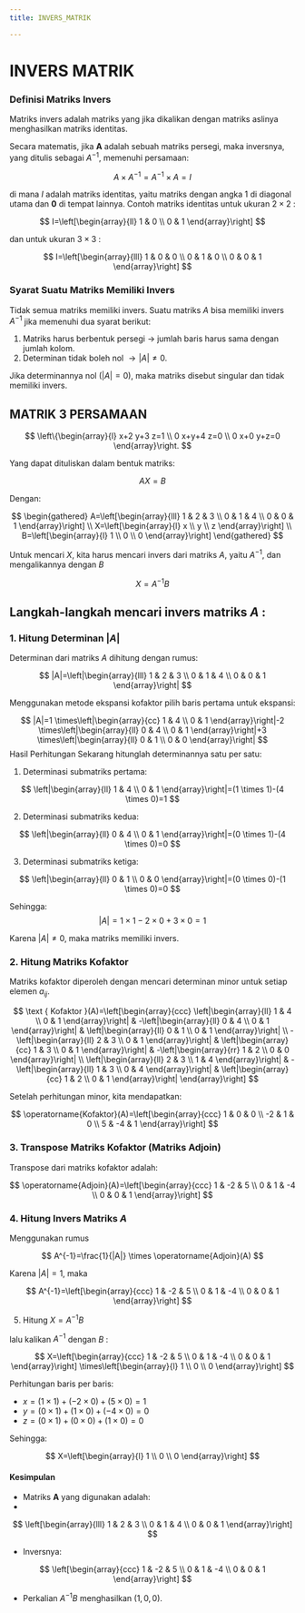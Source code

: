 ```yaml
---
title: INVERS_MATRIK

---
```


# INVERS MATRIK 
### Definisi Matriks Invers

Matriks invers adalah matriks yang jika dikalikan dengan matriks aslinya menghasilkan matriks identitas.

Secara matematis, jika $\boldsymbol{A}$ adalah sebuah matriks persegi, maka inversnya, yang ditulis sebagai $A^{-1}$, memenuhi persamaan:

$$
A \times A^{-1}=A^{-1} \times A=I
$$

di mana $I$ adalah matriks identitas, yaitu matriks dengan angka 1 di diagonal utama dan $\mathbf{0}$ di tempat lainnya.
Contoh matriks identitas untuk ukuran $2 \times 2$ : 

$$
I=\left[\begin{array}{ll}
1 & 0 \\
0 & 1
\end{array}\right]
$$

dan untuk ukuran $3 \times 3$ : 

$$
I=\left[\begin{array}{lll}
1 & 0 & 0 \\
0 & 1 & 0 \\
0 & 0 & 1
\end{array}\right]
$$
### Syarat Suatu Matriks Memiliki Invers

Tidak semua matriks memiliki invers. Suatu matriks $A$ bisa memiliki invers $A^{-1}$ jika memenuhi dua syarat berikut:
1. Matriks harus berbentuk persegi $\rightarrow$ jumlah baris harus sama dengan jumlah kolom.
2. Determinan tidak boleh nol $\rightarrow|A| \neq 0$.

Jika determinannya nol $(|A|=0)$, maka matriks disebut singular dan tidak memiliki invers.

## MATRIK 3 PERSAMAAN

$$
\left\{\begin{array}{l}
x+2 y+3 z=1 \\
0 x+y+4 z=0 \\
0 x+0 y+z=0
\end{array}\right.
$$

Yang dapat dituliskan dalam bentuk matriks:

$$
A X=B
$$

Dengan:

$$
\begin{gathered}
A=\left[\begin{array}{lll}
1 & 2 & 3 \\
0 & 1 & 4 \\
0 & 0 & 1
\end{array}\right] \\
X=\left[\begin{array}{l}
x \\
y \\
z
\end{array}\right] \\
B=\left[\begin{array}{l}
1 \\
0 \\
0
\end{array}\right]
\end{gathered}
$$

Untuk mencari $X$, kita harus mencari invers dari matriks $A$, yaitu $A^{-1}$, dan mengalikannya dengan $B$ 

$$
X=A^{-1} B
$$

## Langkah-langkah mencari invers matriks ${A}$ :
### 1. Hitung Determinan $|A|$

Determinan dari matriks ${A}$ dihitung dengan rumus:

$$
|A|=\left|\begin{array}{lll}
1 & 2 & 3 \\
0 & 1 & 4 \\
0 & 0 & 1
\end{array}\right|
$$

Menggunakan metode ekspansi kofaktor pilih baris pertama untuk ekspansi:

$$
|A|=1 \times\left|\begin{array}{cc}
1 & 4 \\
0 & 1
\end{array}\right|-2 \times\left|\begin{array}{ll}
0 & 4 \\
0 & 1
\end{array}\right|+3 \times\left|\begin{array}{ll}
0 & 1 \\
0 & 0
\end{array}\right|
$$
Hasil Perhitungan
Sekarang hitunglah determinannya satu per satu:
1. Determinasi submatriks pertama:

$$
\left|\begin{array}{ll}
1 & 4 \\
0 & 1
\end{array}\right|=(1 \times 1)-(4 \times 0)=1
$$

2. Determinasi submatriks kedua:

$$
\left|\begin{array}{ll}
0 & 4 \\
0 & 1
\end{array}\right|=(0 \times 1)-(4 \times 0)=0
$$

3. Determinasi submatriks ketiga:

$$
\left|\begin{array}{ll}
0 & 1 \\
0 & 0
\end{array}\right|=(0 \times 0)-(1 \times 0)=0
$$

Sehingga:
$$
|A|=1 \times 1-2 \times 0+3 \times 0=1
$$


Karena $|{A}| \neq 0$, maka matriks memiliki invers.
### 2. Hitung Matriks Kofaktor

Matriks kofaktor diperoleh dengan mencari determinan minor untuk setiap elemen $a_{i j}$.


$$
\text { Kofaktor }(A)=\left[\begin{array}{ccc}
\left|\begin{array}{ll}
1 & 4 \\
0 & 1
\end{array}\right| & -\left|\begin{array}{ll}
0 & 4 \\
0 & 1
\end{array}\right| & \left|\begin{array}{ll}
0 & 1 \\
0 & 1
\end{array}\right| \\
-\left|\begin{array}{ll}
2 & 3 \\
0 & 1
\end{array}\right| & \left|\begin{array}{cc}
1 & 3 \\
0 & 1
\end{array}\right| & -\left|\begin{array}{rr}
1 & 2 \\
0 & 0
\end{array}\right| \\
\left|\begin{array}{ll}
2 & 3 \\
1 & 4
\end{array}\right| & -\left|\begin{array}{ll}
1 & 3 \\
0 & 4
\end{array}\right| & \left|\begin{array}{cc}
1 & 2 \\
0 & 1
\end{array}\right|
\end{array}\right]
$$

Setelah perhitungan minor, kita mendapatkan:

$$
\operatorname{Kofaktor}(A)=\left[\begin{array}{ccc}
1 & 0 & 0 \\
-2 & 1 & 0 \\
5 & -4 & 1
\end{array}\right]
$$

### 3. Transpose Matriks Kofaktor (Matriks Adjoin)

Transpose dari matriks kofaktor adalah:

$$
\operatorname{Adjoin}(A)=\left[\begin{array}{ccc}
1 & -2 & 5 \\
0 & 1 & -4 \\
0 & 0 & 1
\end{array}\right]
$$

### 4. Hitung Invers Matriks $A$

Menggunakan rumus

$$
A^{-1}=\frac{1}{|A|} \times \operatorname{Adjoin}(A)
$$

Karena $|A|=1$, maka

$$
A^{-1}=\left[\begin{array}{ccc}
1 & -2 & 5 \\
0 & 1 & -4 \\
0 & 0 & 1
\end{array}\right]
$$

5. Hitung $X=A^{-1} B$

lalu kalikan $A^{-1}$ dengan $B$ : 

$$
X=\left[\begin{array}{ccc}
1 & -2 & 5 \\
0 & 1 & -4 \\
0 & 0 & 1
\end{array}\right] \times\left[\begin{array}{l}
1 \\
0 \\
0
\end{array}\right]
$$

Perhitungan baris per baris:

- $x=(1 \times 1)+(-2 \times 0)+(5 \times 0)=1$
- $y=(0 \times 1)+(1 \times 0)+(-4 \times 0)=0$
- $z=(0 \times 1)+(0 \times 0)+(1 \times 0)=0$

Sehingga: 

$$
X=\left[\begin{array}{l}
1 \\
0 \\
0
\end{array}\right]
$$

#### Kesimpulan
- Matriks $\boldsymbol{A}$ yang digunakan adalah:
- 
$$
\left[\begin{array}{lll}
1 & 2 & 3 \\
0 & 1 & 4 \\
0 & 0 & 1
\end{array}\right]
$$

- Inversnya:

$$
\left[\begin{array}{ccc}
1 & -2 & 5 \\
0 & 1 & -4 \\
0 & 0 & 1
\end{array}\right]
$$

- Perkalian $A^{-1} B$ menghasilkan $(1,0,0)$.